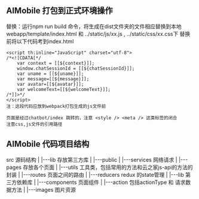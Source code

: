 ## AIMobile 打包到正式环境操作
替换：运行npm run build 命令，将生成在dist文件夹的文件相应替换到本地webapp/template/index.html 和 ../static/js/xx.js , ../static/css/xx.css下
替换前将以下代码考到index.html

    <script th:inline="JavaScript" charset="utf-8">  
    /*<![CDATA[*/  
        var context = [[${context}]];
        window.chatSessionId = [[${chatSessionId}]];
        var uname = [[${uname}]];
        var message=[[${message}]];
        var avatar=[[${avatar}]];
        var welcomeText=[[${welcomeText}]];
    /*]]>*/  
    </script> 
    注：这段代码应放到webpack打包生成的js文件前

    页面是经过chatbot/index 跳转的，注意 <style /> <meta /> 这类标签的闭合
    注意css,js文件的引用路径




## AIMobile 代码项目结构
   src 源码结构
   |
   |---lib 存放第三方库 
   |
   |---public 
   |
   |---services 网络请求
   |
   |---pages 存放各个页面
   |
   |---utils 工具类，包括常用的方法和云之家js-api的方法的封装
   |
   |---routes 页面之间的路由
   |
   |---reducers redux 的state管理
   |
   |---lib 第三方依赖库
   |
   |---components 页面组件
   |
   |---action  包括actionType  和 请求数据方法
   |
   |---images 图片资源
